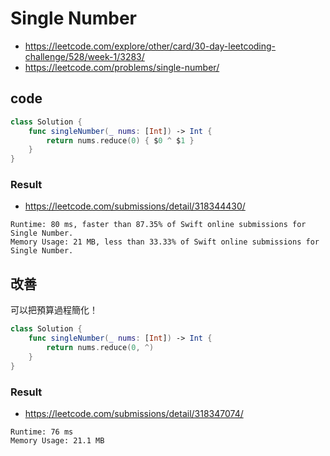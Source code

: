 # Single Number

- <https://leetcode.com/explore/other/card/30-day-leetcoding-challenge/528/week-1/3283/>
- <https://leetcode.com/problems/single-number/>

## code

``` swift
class Solution {
    func singleNumber(_ nums: [Int]) -> Int {
        return nums.reduce(0) { $0 ^ $1 }
    }
}
```

### Result

- <https://leetcode.com/submissions/detail/318344430/>

``` text
Runtime: 80 ms, faster than 87.35% of Swift online submissions for Single Number.
Memory Usage: 21 MB, less than 33.33% of Swift online submissions for Single Number.
```

## 改善

可以把預算過程簡化！

``` swift
class Solution {
    func singleNumber(_ nums: [Int]) -> Int {
        return nums.reduce(0, ^)
    }
}
```

### Result

- <https://leetcode.com/submissions/detail/318347074/>

``` text
Runtime: 76 ms
Memory Usage: 21.1 MB
```
